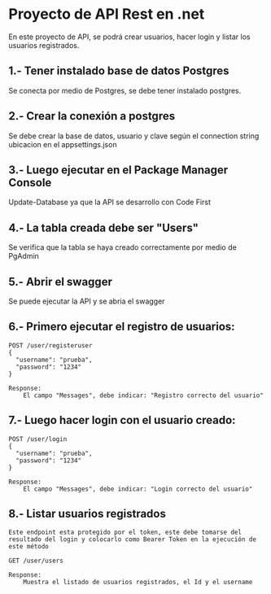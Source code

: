 # Proyecto de API Rest en .net

En este proyecto de API, se podrá crear usuarios, hacer login y listar los usuarios registrados.

## 1.- Tener instalado base de datos Postgres
Se conecta por medio de Postgres, se debe tener instalado postgres.

## 2.- Crear la conexión a postgres
Se debe crear la base de datos, usuario y clave según el connection string ubicacion en el appsettings.json

## 3.- Luego ejecutar en el Package Manager Console
Update-Database ya que la API se desarrollo con Code First

## 4.- La tabla creada debe ser "Users"
Se verifica que la tabla se haya creado correctamente por medio de PgAdmin

## 5.- Abrir el swagger
Se puede ejecutar la API y se abria el swagger

## 6.- Primero ejecutar el registro de usuarios: 
	POST /user/registeruser
	{
	  "username": "prueba",
	  "password": "1234"
	}

	Response:
		El campo "Messages", debe indicar: "Registro correcto del usuario"


## 7.- Luego hacer login con el usuario creado: 
	POST /user/login
	{
	  "username": "prueba",
	  "password": "1234"
	}

	Response:
		El campo "Messages", debe indicar: "Login correcto del usuario"



## 8.- Listar usuarios registrados

	Este endpoint esta protegido por el token, este debe tomarse del resultado del login y colocarlo como Bearer Token en la ejecución de este método

	GET /user/users
	
	Response:
		Muestra el listado de usuarios registrados, el Id y el username